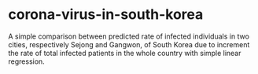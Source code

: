 # corona-virus-in-south-korea
A simple comparison between predicted rate of infected individuals in two cities, respectively Sejong and Gangwon, of South Korea due to increment the rate of total infected patients in the whole country with simple linear regression. 
